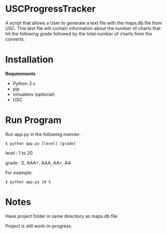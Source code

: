 # USCProgressTracker

A script that allows a User to generate a text file with the maps.db file from USC. This text file will contain information about the number of charts that hit the following grade followed by the total number of charts from the converts.

# Installation
**Requirements**
- Python 3.x
- pip
- virtualenv (optional)
- USC

# Run Program
Run app.py in the following manner:

`$ python app.py [level] [grade]`

level : 1 to 20

grade : S, AAA+, AAA, AA+, AA

For example:

`$ python app.py 18 S`

# Notes

Have project folder in same directiory as maps.db file.

Project is still work-in-progress.